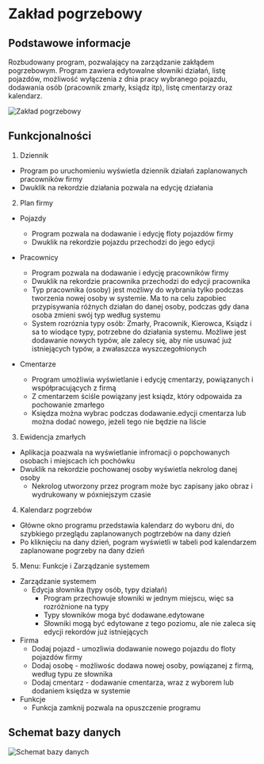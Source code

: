 # Zakład pogrzebowy

## Podstawowe informacje

Rozbudowany program, pozwalający na zarządzanie zakłądem pogrzebowym. Program zawiera edytowalne słowniki działań, listę pojazdów, możliwość wyłączenia z dnia pracy wybranego pojazdu, dodawania osób (pracownik zmarły, ksiądz itp), listę cmentarzy oraz kalendarz.

![Zakład pogrzebowy](https://kamilplowiec.tk/img/portfolio/csdesktop7.jpg)

## Funkcjonalności

1. Dziennik
- Program po uruchomieniu wyświetla dziennik działań zaplanowanych pracowników firmy
- Dwuklik na rekordzie działania pozwala na edycję działania

2. Plan firmy
- Pojazdy
  - Program pozwala na dodawanie i edycję floty pojazdów firmy
  - Dwuklik na rekordzie pojazdu przechodzi do jego edycji

- Pracownicy
  - Program pozwala na dodawanie i edycję pracowników firmy
  - Dwuklik na rekordzie pracownika przechodzi do edycji pracownika
  - Typ pracownika (osoby) jest możliwy do wybrania tylko podczas tworzenia nowej osoby w systemie. Ma to na celu zapobiec przypisywania różnych działan do danej osoby, podczas gdy dana osoba zmieni swój typ według systemu
  - System rozróznia typy osób: Zmarły, Pracownik, Kierowca, Ksiądz i sa to wiodące typy, potrzebne do działania systemu. Możliwe jest dodawanie nowych typów, ale zalecy się, aby nie usuwać już istniejących typów, a zwałaszcza wyszczegołnionych

- Cmentarze
  - Program umożliwia wyświetlanie i edycję cmentarzy, powiązanych i współpracujących z firmą
  - Z cmentarzem ściśle powiązany jest ksiądz, który odpowaida za pochowanie zmarłego
  - Księdza można wybrac podczas dodawanie.edycji cmentarza lub można dodać nowego, jeżeli tego nie będzie na liście

3. Ewidencja zmarłych
- Aplikacja poazwala na wyświetlanie infromacji o popchowanych osobach i miejscach ich pochówku
- Dwuklik na rekordzie pochowanej osoby wyświetla nekrolog danej osoby
  - Nekrolog utworzony przez program może byc zapisany jako obraz i wydrukowany w póxniejszym czasie

4. Kalendarz pogrzebów
- Główne okno programu przedstawia kalendarz do wyboru dni, do szybkiego przeglądu zaplanowanych pogtrzebów na dany dzień
- Po kliknięciu na dany dzień, pogram wyświetli w tabeli pod kalendarzem zaplanowane pogrzeby na dany dzień

5. Menu: Funkcje i Zarządzanie systemem
- Zarządzanie systemem
  - Edycja słownika (typy osób, typy działań)
    - Program przechowuje słowniki w jednym miejscu, więc sa rozróżnione na typy
    - Typy słowników moga być dodawane.edytowane
    - Słowniki mogą być edytowane z tego poziomu, ale nie zaleca się edycji rekordów już istniejących
- Firma
  - Dodaj pojazd - umozliwia dodawanie nowego pojazdu do floty pojazdów firmy
  - Dodaj osobę - możliwośc dodawa nowej osoby, powiązanej z firmą, według typu ze słownika
  - Dodaj cmentarz - dodawanie cmentarza, wraz z wyborem lub  dodaniem księdza w systemie
- Funkcje
  - Funkcja zamknij pozwala na opuszczenie programu

## Schemat bazy danych

![Schemat bazy danych](https://user-images.githubusercontent.com/32156590/160341404-5af22dc9-c524-492d-aa3c-cc3b7c816878.png)
